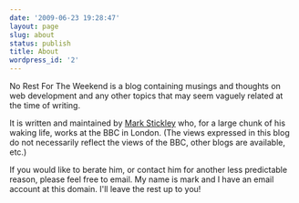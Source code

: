 ```yaml
---
date: '2009-06-23 19:28:47'
layout: page
slug: about
status: publish
title: About
wordpress_id: '2'
---
```


No Rest For The Weekend is a blog containing musings and thoughts on web development and any other topics that may seem vaguely related at the time of writing. 

It is written and maintained by [Mark Stickley](http://www.markstickley.co.uk) who, for a large chunk of his waking life, works at the BBC in London. (The views expressed in this blog do not necessarily reflect the views of the BBC, other blogs are available, etc.)

If you would like to berate him, or contact him for another less predictable reason, please feel free to email. My name is mark and I have an email account at this domain. I'll leave the rest up to you!
